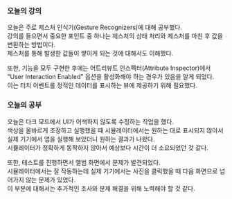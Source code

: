 ### 오늘의 강의
오늘은 주로 제스처 인식기(Gesture Recognizers)에 대해 공부했다.<br>
강의를 들으면서 중요한 포인트 중 하나는 제스처의 상태 처리와 제스처를 마친 후 값을 변환하는 방법이다.<br>
제스처를 통해 발생한 값들이 쌓이게 되는 것에 대해서도 이해했다.<br>

또한, 기능을 모두 구현한 후에는 어트리뷰트 인스펙터(Attribute Inspector)에서 "User Interaction Enabled" 옵션을 활성화해야 하는 경우가 있음을 알게 되었다.<br>
이는 터치 이벤트를 정적인 데이터를 표시하는 뷰에 제공하기 위해 필요했다.<br>
        
### 오늘의 공부

오늘은 다크 모드에서 UI가 어색하지 않도록 수정하는 작업을 했다.<br>
색상을 올바르게 조정하고 실행했을 때 시뮬레이터에서는 원하는 대로 표시되지 않아서 실제 기기에서 앱을 실행해 보았더니 원하는 결과가 나왔다.<br>
시뮬레이터가 정확하게 동작하지 않아서 예상보다 시간이 더 소요되었던 것 같다.<br>

또한, 테스트를 진행하면서 앨범 화면에서 문제가 발견되었다.<br>
시뮬레이터에서는 잘 작동하는데 실제 기기에서는 사진을 클릭했을 때 다음 화면으로 넘어가지 않는 문제가 있었다.<br>
이 부분에 대해서는 추가적인 조사와 문제 해결을 위해 노력해야 할 것 같다.<br>
